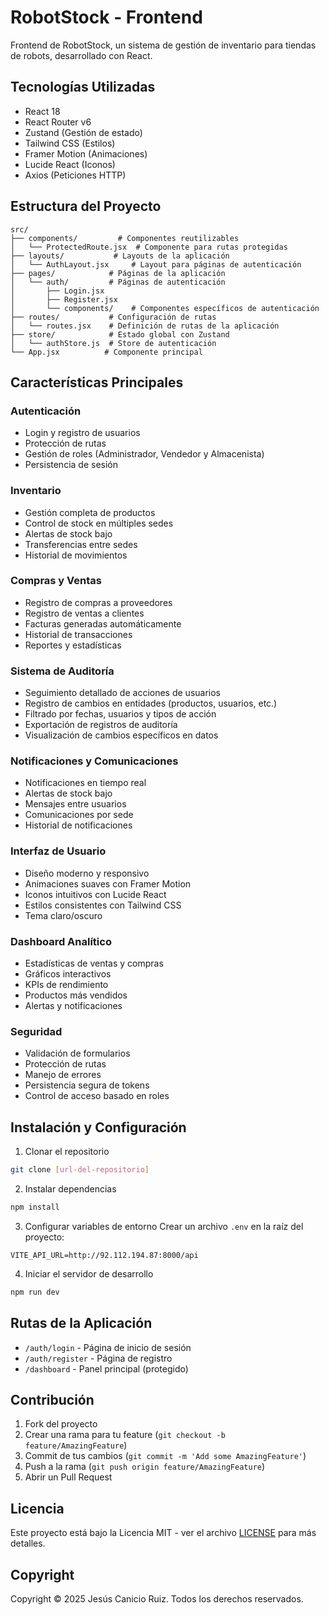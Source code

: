 # RobotStock - Frontend

Frontend de RobotStock, un sistema de gestión de inventario para tiendas de robots, desarrollado con React.

## Tecnologías Utilizadas

- React 18
- React Router v6
- Zustand (Gestión de estado)
- Tailwind CSS (Estilos)
- Framer Motion (Animaciones)
- Lucide React (Iconos)
- Axios (Peticiones HTTP)

## Estructura del Proyecto

```
src/
├── components/         # Componentes reutilizables
│   └── ProtectedRoute.jsx  # Componente para rutas protegidas
├── layouts/           # Layouts de la aplicación
│   └── AuthLayout.jsx     # Layout para páginas de autenticación
├── pages/            # Páginas de la aplicación
│   └── auth/         # Páginas de autenticación
│       ├── Login.jsx
│       ├── Register.jsx
│       └── components/    # Componentes específicos de autenticación
├── routes/           # Configuración de rutas
│   └── routes.jsx    # Definición de rutas de la aplicación
├── store/            # Estado global con Zustand
│   └── authStore.js  # Store de autenticación
└── App.jsx          # Componente principal
```

## Características Principales

### Autenticación
- Login y registro de usuarios
- Protección de rutas
- Gestión de roles (Administrador, Vendedor y Almacenista)
- Persistencia de sesión

### Inventario
- Gestión completa de productos
- Control de stock en múltiples sedes
- Alertas de stock bajo
- Transferencias entre sedes
- Historial de movimientos

### Compras y Ventas
- Registro de compras a proveedores
- Registro de ventas a clientes
- Facturas generadas automáticamente
- Historial de transacciones
- Reportes y estadísticas

### Sistema de Auditoría
- Seguimiento detallado de acciones de usuarios
- Registro de cambios en entidades (productos, usuarios, etc.)
- Filtrado por fechas, usuarios y tipos de acción
- Exportación de registros de auditoría
- Visualización de cambios específicos en datos

### Notificaciones y Comunicaciones
- Notificaciones en tiempo real
- Alertas de stock bajo
- Mensajes entre usuarios
- Comunicaciones por sede
- Historial de notificaciones

### Interfaz de Usuario
- Diseño moderno y responsivo
- Animaciones suaves con Framer Motion
- Iconos intuitivos con Lucide React
- Estilos consistentes con Tailwind CSS
- Tema claro/oscuro

### Dashboard Analítico
- Estadísticas de ventas y compras
- Gráficos interactivos
- KPIs de rendimiento
- Productos más vendidos
- Alertas y notificaciones

### Seguridad
- Validación de formularios
- Protección de rutas
- Manejo de errores
- Persistencia segura de tokens
- Control de acceso basado en roles

## Instalación y Configuración

1. Clonar el repositorio
```bash
git clone [url-del-repositorio]
```

2. Instalar dependencias
```bash
npm install
```

3. Configurar variables de entorno
Crear un archivo `.env` en la raíz del proyecto:
```env
VITE_API_URL=http://92.112.194.87:8000/api
```

4. Iniciar el servidor de desarrollo
```bash
npm run dev
```

## Rutas de la Aplicación

- `/auth/login` - Página de inicio de sesión
- `/auth/register` - Página de registro
- `/dashboard` - Panel principal (protegido)

## Contribución

1. Fork del proyecto
2. Crear una rama para tu feature (`git checkout -b feature/AmazingFeature`)
3. Commit de tus cambios (`git commit -m 'Add some AmazingFeature'`)
4. Push a la rama (`git push origin feature/AmazingFeature`)
5. Abrir un Pull Request

## Licencia

Este proyecto está bajo la Licencia MIT - ver el archivo [LICENSE](LICENSE) para más detalles.

## Copyright

Copyright © 2025 Jesús Canicio Ruiz. Todos los derechos reservados.
